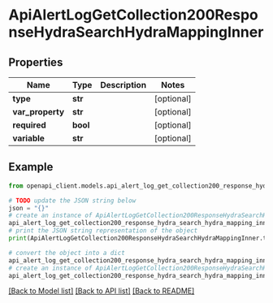 # ApiAlertLogGetCollection200ResponseHydraSearchHydraMappingInner


## Properties

Name | Type | Description | Notes
------------ | ------------- | ------------- | -------------
**type** | **str** |  | [optional] 
**var_property** | **str** |  | [optional] 
**required** | **bool** |  | [optional] 
**variable** | **str** |  | [optional] 

## Example

```python
from openapi_client.models.api_alert_log_get_collection200_response_hydra_search_hydra_mapping_inner import ApiAlertLogGetCollection200ResponseHydraSearchHydraMappingInner

# TODO update the JSON string below
json = "{}"
# create an instance of ApiAlertLogGetCollection200ResponseHydraSearchHydraMappingInner from a JSON string
api_alert_log_get_collection200_response_hydra_search_hydra_mapping_inner_instance = ApiAlertLogGetCollection200ResponseHydraSearchHydraMappingInner.from_json(json)
# print the JSON string representation of the object
print(ApiAlertLogGetCollection200ResponseHydraSearchHydraMappingInner.to_json())

# convert the object into a dict
api_alert_log_get_collection200_response_hydra_search_hydra_mapping_inner_dict = api_alert_log_get_collection200_response_hydra_search_hydra_mapping_inner_instance.to_dict()
# create an instance of ApiAlertLogGetCollection200ResponseHydraSearchHydraMappingInner from a dict
api_alert_log_get_collection200_response_hydra_search_hydra_mapping_inner_from_dict = ApiAlertLogGetCollection200ResponseHydraSearchHydraMappingInner.from_dict(api_alert_log_get_collection200_response_hydra_search_hydra_mapping_inner_dict)
```
[[Back to Model list]](../README.md#documentation-for-models) [[Back to API list]](../README.md#documentation-for-api-endpoints) [[Back to README]](../README.md)


